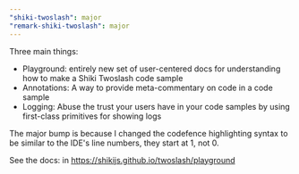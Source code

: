 ```yaml
---
"shiki-twoslash": major
"remark-shiki-twoslash": major
---
```


Three main things:

- Playground: entirely new set of user-centered docs for understanding how to make a Shiki Twoslash code sample
- Annotations: A way to provide meta-commentary on code in a code sample
- Logging: Abuse the trust your users have in your code samples by using first-class primitives for showing logs

The major bump is because I changed the codefence highlighting syntax to be similar to the IDE's line numbers, they start at 1, not 0.

See the docs: in https://shikijs.github.io/twoslash/playground
